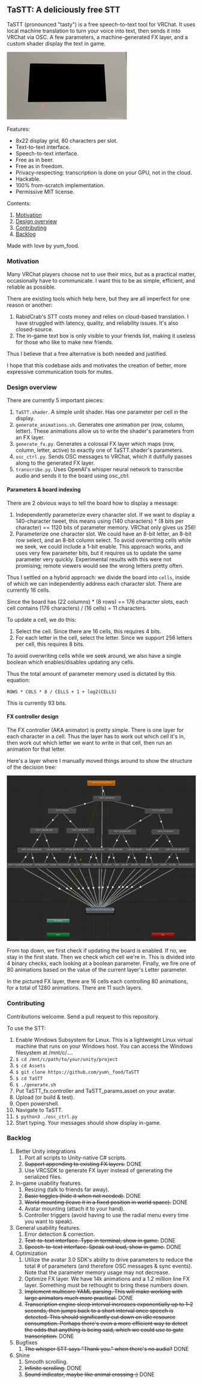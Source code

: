 ## TaSTT: A deliciously free STT

TaSTT (pronounced "tasty") is a free speech-to-text tool for VRChat. It uses
local machine translation to turn your voice into text, then sends it into
VRChat via OSC. A few parameters, a machine-generated FX layer, and a
custom shader display the text in game.

![Speech-to-text demo](Images/speech_to_text_demo.gif)

Features:
* 8x22 display grid, 80 characters per slot.
* Text-to-text interface.
* Speech-to-text interface.
* Free as in beer.
* Free as in freedom.
* Privacy-respecting: transcription is done on your GPU, not in the cloud.
* Hackable.
* 100% from-scratch implementation.
* Permissive MIT license.

Contents:
1. [Motivation](#motivation)
2. [Design overview](#design-overview)
3. [Contributing](#contributing)
4. [Backlog](#backlog)

Made with love by yum\_food.

### Motivation

Many VRChat players choose not to use their mics, but as a practical matter,
occasionally have to communicate. I want this to be as simple, efficient, and
reliable as possible.

There are existing tools which help here, but they are all imperfect for one
reason or another:

1. RabidCrab's STT costs money and relies on cloud-based translation. I have
   struggled with latency, quality, and reliability issues. It's also
   closed-source.
2. The in-game text box is only visible to your friends list, making it
   useless for those who like to make new friends.

Thus I believe that a free alternative is both needed and justified.

I hope that this codebase aids and motivates the creation of better, more
expressive communication tools for mutes.

### Design overview

There are currently 5 important pieces:

1. `TaSTT.shader`. A simple unlit shader. Has one parameter per cell in the
   display.
2. `generate_animations.sh`. Generates one animation per (row, column, letter).
   These animations allow us to write the shader's parameters from an FX layer.
3. `generate_fx.py`. Generates a colossal FX layer which maps (row, column,
   letter, active) to exactly one of TaSTT.shader's parameters.
4. `osc_ctrl.py`. Sends OSC messages to VRChat, which it dutifully passes along
   to the generated FX layer.
5. `transcribe.py`. Uses OpenAI's whisper neural network to transcribe audio
   and sends it to the board using osc_ctrl.

#### Parameters & board indexing

There are 2 obvious ways to tell the board how to display a message:

1. Independently parameterize every character slot. If we want to display
   a 140-character tweet, this means using (140 characters) * (8 bits
   per character) == 1120 bits of parameter memory. VRChat only gives us 256!
2. Parameterize one character slot. We could have an 8-bit letter, an 8-bit row
   select, and an 8-bit column select. To avoid overwriting cells while we seek,
   we could include a 1-bit enable. This approach works, and uses very few
   parameter bits, but it requires us to update the same parameter very quickly.
   Experimental results with this were not promising; remote viewers would see
   the wrong letters pretty often.

Thus I settled on a hybrid approach: we divide the board into `cells`,
inside of which we can independently address each character slot. There
are currently 16 cells.

Since the board has (22 columns) * (8 rows) == 176 character slots, each cell
contains (176 characters) / (16 cells) = 11 characters.

To update a cell, we do this:

1. Select the cell. Since there are 16 cells, this requires 4 bits.
2. For each letter in the cell, select the letter. Since we support 256 letters
   per cell, this requires 8 bits.

To avoid overwriting cells while we seek around, we also have a single boolean
which enables/disables updating any cells.

Thus the total amount of parameter memory used is dictated by this equation:

```
ROWS * COLS * 8 / CELLS + 1 + log2(CELLS)
```

This is currently 93 bits.

#### FX controller design

The FX controller (AKA animator) is pretty simple. There is one layer for each
character in a cell. Thus the layer has to work out which cell it's in, then
work out which letter we want to write in that cell, then run an animation for
that letter.

Here's a layer where I manually moved things around to show the structure of
the decision tree:

![One FX layer with 4-bit indexing](Images/four_bit_indexing.png)

From top down, we first check if updating the board is enabled. If no, we stay
in the first state. Then we check which cell we're in. This is divided into 4
binary checks, each looking at a boolean parameter. Finally, we fire one of 80
animations based on the value of the current layer's Letter parameter.

In the pictured FX layer, there are 16 cells each controlling 80 animations,
for a total of 1280 animations. There are 11 such layers.

### Contributing

Contributions welcome. Send a pull request to this repository.

To use the STT:

1. Enable Windows Subsystem for Linux. This is a lightweight Linux virtual
   machine that runs on your Windows host. You can access the Windows
   filesystem at /mnt/c/....
2. `$ cd /mnt/c/path/to/your/unity/project`
2. `$ cd Assets`
3. `$ git clone https://github.com/yum\_food/TaSTT`
4. `$ cd TaSTT`
5. `$ ./generate.sh`
6. Put TaSTT\_fx.controller and TaSTT\_params.asset on your avatar.
7. Upload (or build & test).
8. Open powershell.
9. Navigate to TaSTT.
10. `$ python3 ./osc_ctrl.py`
11. Start typing. Your messages should show display in-game.

### Backlog

1. Better Unity integrations
   1. Port all scripts to Unity-native C# scripts.
   2. ~~Support appending to existing FX layers.~~ DONE
   3. Use VRCSDK to generate FX layer instead of generating the serialized files.
2. In-game usability features.
   1. Resizing (talk to friends far away).
   2. ~~Basic toggles (hide it when not needed).~~ DONE
   3. ~~World mounting (leave it in a fixed position in world space).~~ DONE
   4. Avatar mounting (attach it to your hand).
   5. Controller triggers (avoid having to use the radial menu every time you
     want to speak).
3. General usability features.
   1. Error detection & correction.
   2. ~~Text-to-text interface. Type in terminal, show in game.~~ DONE
   3. ~~Speech-to-text interface. Speak out loud, show in game.~~ DONE
4. Optimization
   1. Utilize the avatar 3.0 SDK's ability to drive parameters to reduce the
     total # of parameters (and therefore OSC messages & sync events). Note
     that the parameter memory usage may not decrease.
   2. Optimize FX layer. We have 14k animations and a 1.2 million line FX
      layer. Something must be rethought to bring these numbers down.
   3. ~~Implement multicore YAML parsing. This will make working with large
      animators much more practical.~~ DONE
   4. ~~Transcription engine sleep interval increases exponentially up to 1-2
      seconds, then jumps back to a short interval once speech is detected.
      This should significantly cut down on idle resource consumption. Perhaps
      there's even a more efficient way to detect the odds that anything is
      being said, which we could use to gate transcription.~~ DONE
5. Bugfixes
   1. ~~The whisper STT says "Thank you." when there's no audio?~~ DONE
6. Shine
   1. Smooth scrolling.
   2. ~~Infinite scrolling.~~ DONE
   3. ~~Sound indicator, maybe like animal crossing :)~~ DONE

